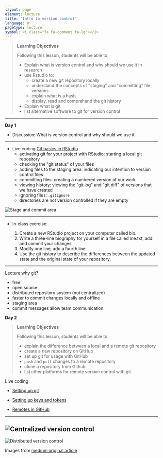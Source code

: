 ```yaml
---
layout: page
element: lecture
title: 'Intro to version control'
language: R
pagetype: lecture
symbol: <i class="fa fa-comment fa-lg"></i>
---
```


<!--
[Measuring biodiversity]({{ site.baseurl }}/materials/01_BiodiversityMeasures/01_BiodiversityMeasures.html)

[Manipulating data]({{ site.baseurl }}/materials/02_Manipulating_data/02_ManipulatingData.html)
-->
<!--

Slides:

[Introduction to R and Version Control]({{ site.baseurl }}/materials/01_RIntro_VersionControl/01_RIntro_VersionControl.html)

-->


> **Learning Objectives**
>
> Following this lesson, students will be able to:
>
> - Explain what is version control and why should we use it in research
> - use Rstudio to:
>   - create a new git repository locally
>   - understand the concepts of "staging" and "committing" file versions
>   - explain what is a hash
>   - display, read and comprehend the git history
> - Explain what is git
> - list alternative software to git for version control

---

**Day 1**

* Discussion: What is version control and why should we use it.

---

* Live coding [Git basics in RStudio](http://nicercode.github.io/git/rstudio.html)
  - activating git for your project with RStudio: starting a local git repository
  - checking the "git status" of your files
  - adding files to the staging area: indicating our intention to version control files
  - committing files: creating a numbered version of our work
  - viewing history: viewing the "git log" and "git diff" of versions that we have created
  - ignoring files: `.gitignore`
  - directories are not version controlled if they are empty


![Stage and commit area](https://swcarpentry.github.io/git-novice/fig/git-staging-area.svg)

---
* In-class exercise:

  1. Create a new RStudio project on your computer called bio.
  1. Write a three-line biography for yourself in a file called me.txt, add and commit your changes
  1. Modify one line, add a fourth line.
  1. Use the git history to describe the differences between the updated state and the original state of your repository.

---

Lecture why git?
  - free
  - open source
  - distributed repository system (not centralized)
  - faster to commit changes locally and offline
  - staging area
  - commit messages allow team communication


**Day 2**

> **Learning Objectives**
>
> Following this lesson, students will be able to:
>
> - explain the difference between a local and a remote git repository
> - create a new repository on GitHub
> - set up git for usage with GitHub
> - `push` and `pull` changes to a remote repository
> - clone a repository from Github
> - list other platforms for remote version control with git.

Live coding

* [Setting up git](https://swcarpentry.github.io/git-novice/02-setup/index.html)

* [Setting up keys and tokens](https://github.com/LunaSare/lunasare-blogdown/blob/main/content/post-dev/2022-02-01_configuring-git/index.md)

* [Remotes in GitHub](https://swcarpentry.github.io/git-novice/07-github/index.html)

---
![Centralized version control](https://miro.medium.com/max/674/1*2FZbXMmr_FTV2T3LFj33sA.png)
---
![Distributed version control](https://miro.medium.com/max/834/1*2cG4BW2m1E-EcklOLG51jg.png)

Images from [medium original article](https://medium.com/analytics-vidhya/what-is-version-control-tool-explore-git-and-github-e8c4e719bc05)
